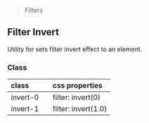 > Filters

## Filter Invert

Utility for sets filter invert effect to an element.

### Class
  
| class |  | css properties |
|:--|:--|:--|
| invert-0 |  | filter: invert(0) |
| invert-1 |  | filter: invert(1.0) |

